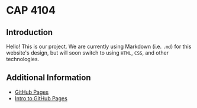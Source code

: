 # CAP 4104
## Introduction
Hello! This is our project. We are currently using Markdown (i.e. `.md`) for this website's design, but will soon switch to using `HTML`, `CSS`, and other technologies.

## Additional Information
* [GitHub Pages](https://docs.github.com/en/pages)
* [Intro to GitHub Pages](https://docs.github.com/en/pages/getting-started-with-github-pages/about-github-pages)
